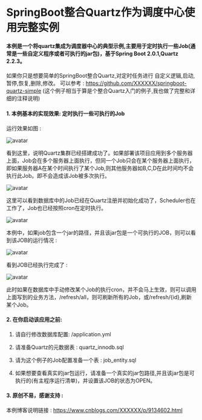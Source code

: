 SpringBoot整合Quartz作为调度中心使用完整实例
=======================================

#### 本例是一个将quartz集成为调度器中心的典型示例,主要用于定时执行一些Job(通常是一些自定义程序或者可执行的jar包)，基于Spring Boot 2.0.1,Quartz 2.2.3。


如果你只是想要简单的SpringBoot整合Quartz,对定时任务进行 自定义逻辑,启动,暂停,恢复,删除,修改。
可以参考 : https://github.com/XXXXXX/springboot-quartz-simple (这个例子相当于算是个整合Quartz入门的例子,我也做了完整和详细的注释说明)


#### 1. 本例基本的实现效果: 定时执行一些可执行的Job
    
运行效果如图 : 
    
![avatar](https://images2018.cnblogs.com/blog/994599/201806/994599-20180604172924530-190555264.png)
    
看到这里，说明Quartz集群已经搭建成功了。如果部署该项目应用到多个服务器上面，Job会在多个服务器上面执行，但同一个Job只会在某个服务器上面执行，即如果服务器A在某个时间执行了某个Job,则其他服务器如B,C,D在此时间均不会执行此Job。即不会造成该Job被多次执行。
         
![avatar](https://images2018.cnblogs.com/blog/994599/201806/994599-20180604173534786-1611962860.png)
  
这里可以看到数据库中的Job已经在Quartz注册并初始化成功了，Scheduler也在工作了，Job也已经按照cron在定时执行。
    
![avatar](https://images2018.cnblogs.com/blog/994599/201806/994599-20180604173727992-1988871504.png)
    
本例中，如果job包含一个jar的路径，并且该jar包是一个可执行的JOB，则可以看到该JOB的运行情况 : 
    
![avatar](https://img2018.cnblogs.com/blog/994599/201812/994599-20181214111924171-613541575.png)
    
看到JOB已经执行完成了 : 
    
![avatar](https://img2018.cnblogs.com/blog/994599/201812/994599-20181214112047742-1459267679.png)
    
此时如果在数据库中手动修改某个Job的执行cron，并不会马上生效，则可以调用上面写到的业务方法，/refresh/all，则可刷新所有的Job，或/refresh/{id},刷新某个Job。
    
#### 2. 在你启动该应用之前: 
    
   1. 请自行修改数据库配置: /application.yml  

   2. 请准备Quartz的元数据表 : quartz_innodb.sql
        
   3. 请为这个例子的Job配置准备一个表 : job_entity.sql
    
   4. 如果想要查看真实的jar包运行，请准备一个真实的jar包路径,并且该jar包是可执行的(有主程序运行清单)，并设置该JOB的状态为OPEN。

#### 3. 原创不易，感谢支持 :  

本例博客说明链接 : https://www.cnblogs.com/XXXXXX/p/9134602.html              
    



